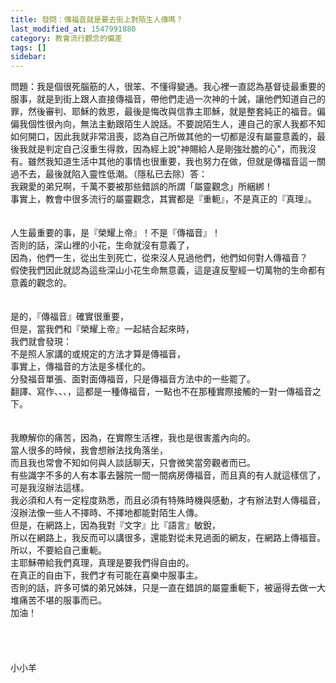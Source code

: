 ```yaml
---
title: 發問：傳福音就是要去街上對陌生人傳嗎？
last_modified_at: 1547991880
category: 教會流行觀念的偏差
tags: []
sidebar: 
---
```


<p>問題：我是個很死腦筋的人，很笨、不懂得變通。我心裡一直認為基督徒最重要的服事，就是到街上跟人直接傳福音，帶他們走過一次神的十誡，讓他們知道自己的罪，然後審判、耶穌的救恩，最後是悔改與信靠主耶穌，就是整套純正的福音。偏偏我個性很內向，無法主動跟陌生人說話。不要說陌生人，連自己的家人我都不知如何開口，因此我就非常沮喪，認為自己所做其他的一切都是沒有屬靈意義的，最後我就是判定自己沒重生得救，因為經上說"神賜給人是剛強壯膽的心"，而我沒有。雖然我知道生活中其他的事情也很重要，我也努力在做，但就是傳福音這一關過不去，最後就陷入靈性低潮。（隱私已去除）<!--more-->答：<br/>我親愛的弟兄啊，千萬不要被那些錯誤的所謂「屬靈觀念」所綑綁！<br/>事實上，教會中很多流行的屬靈觀念，其實都是『重軛』，不是真正的『真理』。<br/> <br/> <br/>人生最重要的事，是『榮耀上帝』！不是『傳福音』！<br/>否則的話，深山裡的小花，生命就沒有意義了， <br/>因為，他們一生，從出生到死亡，從來沒人見過他們，他們如何對人傳福音？<br/>假使我們因此就認為這些深山小花生命無意義，這是違反聖經一切萬物的生命都有意義的觀念的。<br/> <br/> <br/>是的，『傳福音』確實很重要，<br/>但是，當我們和『榮耀上帝』一起結合起來時，<br/>我們就會發現：<br/>不是照人家講的或規定的方法才算是傳福音，<br/>事實上，傳福音的方法是多樣化的。<br/>分發福音單張、面對面傳福音，只是傳福音方法中的一些罷了。<br/>翻譯、寫作、、、，這都是一種傳福音，一點也不在那種實際接觸的一對一傳福音之下。<br/> <br/> <br/>我瞭解你的痛苦，因為，在實際生活裡，我也是很害羞內向的。<br/>當人很多的時候，我會想辦法找角落坐，<br/>而且我也常會不知如何與人談話聊天，只會微笑當旁觀者而已。<br/>有些識字不多的人有本事去醫院一間一間病房傳福音，而且真的有人就這樣信了，可是我沒辦法這樣。<br/>我必須和人有一定程度熟悉，而且必須有特殊時機與感動，才有辦法對人傳福音，沒辦法像一些人不擇時、不擇地都能對陌生人傳。<br/>但是，在網路上，因為我對『文字』比『語言』敏銳，<br/>所以在網路上，我反而可以講很多，還能對從未見過面的網友，在網路上傳福音。<br/>所以，不要給自己重軛。<br/>主耶穌帶給我們真理，真理是要我們得自由的。<br/>在真正的自由下，我們才有可能在喜樂中服事主。<br/>否則的話，許多可憐的弟兄姊妹，只是一直在錯誤的屬靈重軛下，被逼得去做一大堆痛苦不堪的服事而已。<br/>加油！<br/> <br/> <br/> <br/> <br/>小小羊<br/> <br/> <br/> <br/> <br/> </p>